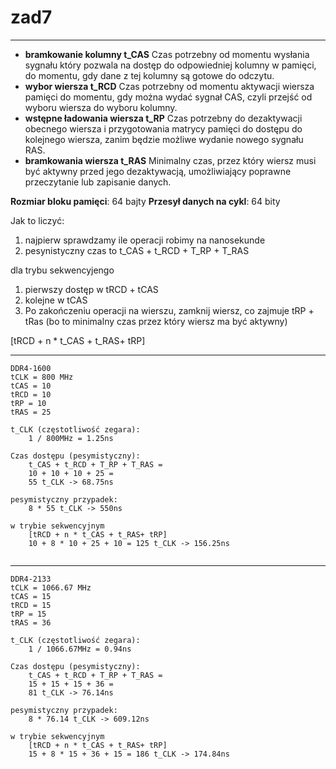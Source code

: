 # zad7

---

* **bramkowanie kolumny t_CAS** Czas potrzebny od momentu wysłania sygnału który pozwala na dostęp do odpowiedniej kolumny w pamięci, do momentu, gdy dane z tej kolumny są gotowe do odczytu.
* **wybor wiersza t_RCD** Czas potrzebny od momentu aktywacji wiersza pamięci do momentu, gdy można wydać sygnał CAS, czyli przejść od wyboru wiersza do wyboru kolumny.
* **wstępne ładowania wiersza t_RP** Czas potrzebny do dezaktywacji obecnego wiersza i przygotowania matrycy pamięci do dostępu do kolejnego wiersza, zanim będzie możliwe wydanie nowego sygnału RAS.
* **bramkowania wiersza t_RAS** Minimalny czas, przez który wiersz musi być aktywny przed jego dezaktywacją, umożliwiający poprawne przeczytanie lub zapisanie danych.

**Rozmiar bloku pamięci**: 64 bajty
**Przesył danych na cykl**: 64 bity

Jak to liczyć:
1. najpierw sprawdzamy ile operacji robimy na nanosekunde
2. pesynistyczny czas to t_CAS + t_RCD + T_RP + T_RAS

dla trybu sekwencyjengo
1. pierwszy dostęp w tRCD + tCAS
2. kolejne w tCAS
3. Po zakończeniu operacji na wierszu, zamknij wiersz, co zajmuje tRP + tRas (bo to minimalny czas przez który wiersz ma być aktywny) 

[tRCD + n * t_CAS + t_RAS+ tRP]

---

```
DDR4-1600
tCLK = 800 MHz
tCAS = 10
tRCD = 10
tRP = 10
tRAS = 25

t_CLK (częstotliwość zegara):
    1 / 800MHz = 1.25ns

Czas dostępu (pesymistyczny):
    t_CAS + t_RCD + T_RP + T_RAS = 
    10 + 10 + 10 + 25 =
    55 t_CLK -> 68.75ns 

pesymistyczny przypadek:
    8 * 55 t_CLK -> 550ns

w trybie sekwencyjnym
    [tRCD + n * t_CAS + t_RAS+ tRP]
    10 + 8 * 10 + 25 + 10 = 125 t_CLK -> 156.25ns
   
```
---

```
DDR4-2133
tCLK = 1066.67 MHz
tCAS = 15
tRCD = 15
tRP = 15
tRAS = 36

t_CLK (częstotliwość zegara):
    1 / 1066.67MHz = 0.94ns

Czas dostępu (pesymistyczny):
    t_CAS + t_RCD + T_RP + T_RAS = 
    15 + 15 + 15 + 36 =
    81 t_CLK -> 76.14ns 

pesymistyczny przypadek:
    8 * 76.14 t_CLK -> 609.12ns

w trybie sekwencyjnym
    [tRCD + n * t_CAS + t_RAS+ tRP]
    15 + 8 * 15 + 36 + 15 = 186 t_CLK -> 174.84ns
```